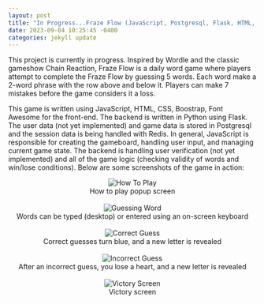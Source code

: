 ```yaml
---
layout: post
title: "In Progress...Fraze Flow (JavaScript, Postgresql, Flask, HTML, CSS)"
date: 2023-09-04 10:25:45 -0400
categories: jekyll update
---
```


This project is currently in progress. Inspired by Wordle and the classic gameshow Chain Reaction, Fraze Flow is a daily word game where players attempt to complete the Fraze Flow by guessing 5 words. Each word make a 2-word phrase with the row above and below it. Players can make 7 mistakes before the game considers it a loss.

This game is written using JavaScript, HTML, CSS, Boostrap, Font Awesome for the front-end. The backend is written in Python using Flask. The user data (not yet implemented) and game data is stored in Postgresql and the session data is being handled with Redis.  In general, JavaScript is responsible for creating the gameboard, handling user input, and managing current game state. The backend is handling user verification (not yet implemented) and all of the game logic (checking validity of words and win/lose conditions). Below are some screenshots of the game in action:

<div align="center">
  <img src="/screenshots/fraze_flow/Fraze_flow_how_to_play.png" alt="How To Play">
  <br>
  How to play popup screen
</div>

<br>
  
<div align="center">
  <img src="/screenshots/fraze_flow/Fraze_flow_guess.png" alt="Guessing Word">
  <br>
  Words can be typed (desktop) or entered using an on-screen keyboard
</div>

<br>

<div align="center">
  <img src="/screenshots/fraze_flow/Fraze_flow_correct_guess.png" alt="Correct Guess">
  <br>
  Correct guesses turn blue, and a new letter is revealed
</div>

<br>

<div align="center">
  <img src="/screenshots/fraze_flow/Fraze_flow_wrong_guess.png" alt="Incorrect Guess">
  <br>
  After an incorrect guess, you lose a heart, and a new letter is revealed
</div>

<br>

<div align="center">
  <img src="/screenshots/fraze_flow/Fraze_flow_victory_screen.png" alt="Victory Screen">
  <br>
  Victory screen
</div>


